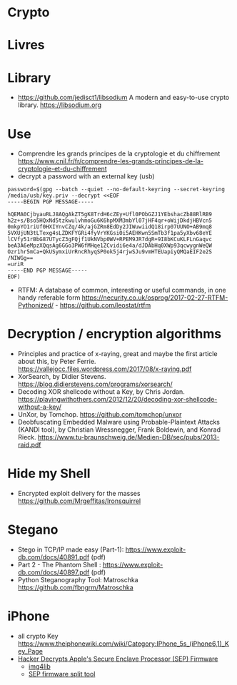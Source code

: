 Crypto
=======

# Livres

# Library
* https://github.com/jedisct1/libsodium  A modern and easy-to-use crypto library. https://libsodium.org

# Use
* Comprendre les grands principes de la cryptologie et du chiffrement https://www.cnil.fr/fr/comprendre-les-grands-principes-de-la-cryptologie-et-du-chiffrement
* decrypt a password with an external key (usb)
```
password=$(gpg --batch --quiet --no-default-keyring --secret-keyring /media/usb/key.priv --decrypt <<EOF 
-----BEGIN PGP MESSAGE-----

hQEMA0CjbyauRLJ8AQgAkZT5gK8TrdH6cZEy+Ufl0PObGZJ1YEbshacZb88RlRB9
h2z+s/Bso5HQxNd5tzkwulvhmoGu6K6hpMXM3mbYl07jHF4qr+oWijDkdjHBVcn5
0mkpYO1riUf0HXIYnvCZq/4k/ajGZRm8EdDy2JIWuwiidQ18irp07UUNO+AB9mq8
5VXUjUN3tLTexg4sLZDKFYGRi4fyVrYKGsi0i5AEHKwn5SmTb3f1pa5yXbv68eYE
lCVfy51rBbG87UTycZ3gFQjf1UkNVbp0WV+RPEM9JR7dgR+9I8bKCuKLFLnGaqvc
beA3A6eMpzXQqsAg6GGo3PW6fMHqe1ZCvidi6e4a/dJDAbHq0XWp93qcwygnWeQW
Ozr1hr5mCa+QkUSymxiUrRncRhyqSP0ok5j4rjwSJu9vmHTEUapiyQMQaEIF2e2S
/NIWGg==
=uriR
-----END PGP MESSAGE-----
EOF)
```
* RTFM: 
A database of common, interesting or useful commands, in one handy referable form https://necurity.co.uk/osprog/2017-02-27-RTFM-Pythonized/ - https://github.com/leostat/rtfm

# Decryption / encryption algorithms
* Principles and practice of x-raying, great and maybe the first article about this, by Peter Ferrie. https://vallejocc.files.wordpress.com/2017/08/x-raying.pdf
* XorSearch, by Didier Stevens. https://blog.didierstevens.com/programs/xorsearch/
* Decoding XOR shellcode without a Key, by Chris Jordan. https://playingwithothers.com/2012/12/20/decoding-xor-shellcode-without-a-key/
* UnXor, by Tomchop. https://github.com/tomchop/unxor
* Deobfuscating Embedded Malware using Probable-Plaintext Attacks (KANDI tool), by Christian Wressnegger, Frank Boldewin, and Konrad Rieck. https://www.tu-braunschweig.de/Medien-DB/sec/pubs/2013-raid.pdf

# Hide my Shell
*  Encrypted exploit delivery for the masses https://github.com/Mrgeffitas/Ironsquirrel

# Stegano
* Stego in TCP/IP made easy (Part-1): https://www.exploit-db.com/docs/40891.pdf  (pdf) 
* Part 2 - The Phantom Shell : https://www.exploit-db.com/docs/40897.pdf  (pdf)
* Python Steganography Tool: Matroschka https://github.com/fbngrm/Matroschka

# iPhone
* all crypto Key https://www.theiphonewiki.com/wiki/Category:IPhone_5s_(iPhone6,1)_Key_Page
* [Hacker Decrypts Apple's Secure Enclave Processor (SEP) Firmware](http://www.iclarified.com/62025/hacker-decrypts-apples-secure-enclave-processor-sep-firmware)
	* [img4lib](https://github.com/xerub/img4lib)
	* [SEP firmware split tool](https://gist.github.com/xerub/0161aacd7258d31c6a27584f90fa2e8c)

